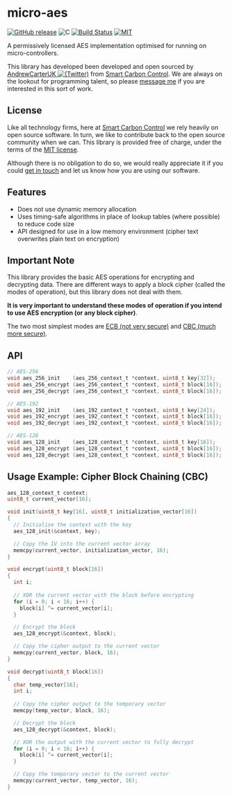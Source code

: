 # micro-aes

[![GitHub release](https://img.shields.io/github/release/SmarterUM/micro-aes.svg)](https://github.com/SmarterUM/micro-aes/releases/tag/v1.0.0)
![C](https://img.shields.io/badge/langauge-C-blue.svg)
[![Build Status](https://travis-ci.org/SmarterUM/micro-aes.svg?branch=master)](https://travis-ci.org/SmarterUM/micro-aes)
[![MIT](https://img.shields.io/badge/license-MIT-brightgreen.svg)](https://github.com/SmarterUM/micro-aes/blob/master/LICENSE)

A permissively licensed AES implementation optimised for running on micro-controllers.

This library has developed been developed and open sourced by [AndrewCarterUK ![(Twitter)](http://i.imgur.com/wWzX9uB.png)](https://twitter.com/AndrewCarterUK) from [Smart Carbon Control](http://www.smartcarboncontrol.com/). We are always on the lookout for programming talent, so please [message me](https://twitter.com/AndrewCarterUK) if you are interested in this sort of work.

## License

Like all technology firms, here at [Smart Carbon Control](http://www.smartcarboncontrol.com/) we rely heavily on open source software. In turn, we like to contribute back to the open source community when we can. This library is provided free of charge, under the terms of the [MIT license](https://github.com/SmarterUM/micro-aes/blob/master/LICENSE).

Although there is no obligation to do so, we would really appreciate it if you could [get in touch](https://twitter.com/AndrewCarterUK) and let us know how you are using our software.

## Features

- Does not use dynamic memory allocation
- Uses timing-safe algorithms in place of lookup tables (where possible) to reduce code size
- API designed for use in a low memory environment (cipher text overwrites plain text on encryption)

## Important Note

This library provides the basic AES operations for encrypting and decrypting data. There are different ways to apply a block cipher (called the modes of operation), but this library does not deal with them.

**It is very important to understand these modes of operation if you intend to use AES encryption (or any block cipher)**.

The two most simplest modes are [ECB (not very secure)](https://en.wikipedia.org/wiki/Block_cipher_mode_of_operation#ECB) and [CBC (much more secure)](https://en.wikipedia.org/wiki/Block_cipher_mode_of_operation#CBC).

## API

```C
// AES-256
void aes_256_init    (aes_256_context_t *context, uint8_t key[32]);
void aes_256_encrypt (aes_256_context_t *context, uint8_t block[16]);
void aes_256_decrypt (aes_256_context_t *context, uint8_t block[16]);

// AES-192
void aes_192_init    (aes_192_context_t *context, uint8_t key[24]);
void aes_192_encrypt (aes_192_context_t *context, uint8_t block[16]);
void aes_192_decrypt (aes_192_context_t *context, uint8_t block[16]);

// AES-128
void aes_128_init    (aes_128_context_t *context, uint8_t key[16]);
void aes_128_encrypt (aes_128_context_t *context, uint8_t block[16]);
void aes_128_decrypt (aes_128_context_t *context, uint8_t block[16]);
```

## Usage Example: Cipher Block Chaining (CBC)

```C
aes_128_context_t context;
uint8_t current_vector[16];

void init(uint8_t key[16], uint8_t initialization_vector[16])
{
  // Initialise the context with the key
  aes_128_init(&context, key);

  // Copy the IV into the current vector array
  memcpy(current_vector, initialization_vector, 16);
}

void encrypt(uint8_t block[16])
{
  int i;
 
  // XOR the current vector with the block before encrypting
  for (i = 0; i < 16; i++) {
    block[i] ^= current_vector[i];
  }

  // Encrypt the block
  aes_128_encrypt(&context, block);

  // Copy the cipher output to the current vector
  memcpy(current_vector, block, 16);
}

void decrypt(uint8_t block[16])
{
  char temp_vector[16];
  int i;
 
  // Copy the cipher output to the temporary vector
  memcpy(temp_vector, block, 16);

  // Decrypt the block
  aes_128_decrypt(&context, block);

  // XOR the output with the current vector to fully decrypt
  for (i = 0; i < 16; i++) {
    block[i] ^= current_vector[i];
  }

  // Copy the temporary vector to the current vector
  memcpy(current_vector, temp_vector, 16);
}
```
